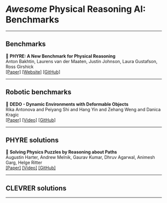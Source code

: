 # *Awesome* Physical Reasoning AI: Benchmarks  

---
## Benchmarks

📄 **PHYRE: A New Benchmark for Physical Reasoning**  
Anton Bakhtin, Laurens van der Maaten, Justin Johnson, Laura Gustafson, Ross Girshick  
[[Paper]](https://arxiv.org/abs/1908.05656)  [[Website]](https://phyre.ai)  [[GitHub]](https://github.com/facebookresearch/phyre)  

---
## Robotic benchmarks

📄 **DEDO - Dynamic Environments with Deformable Objects**  
Rika Antonova and Peiyang Shi and Hang Yin and Zehang Weng and Danica Kragic  
[[Paper]](https://openreview.net/forum?id=WcY35wjmCBA)  [[Video]](https://www.youtube.com/watch?v=5eA8z80c9Zc)  [[GitHub]](https://github.com/contactrika/dedo)  

---
## PHYRE solutions  

📄 **Solving Physics Puzzles by Reasoning about Paths**  
Augustin Harter, Andrew Melnik, Gaurav Kumar, Dhruv Agarwal, Animesh Garg, Helge Ritter  
[[Paper]](https://arxiv.org/abs/2011.07357)  [[Video]](https://youtu.be/X30QGeIEXRs)  [[GitHub]](https://github.com/ndrwmlnk/PHYRE-Reasoning-about-Paths)  


---
## CLEVRER solutions  

---

